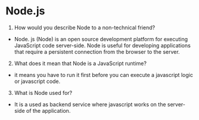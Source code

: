 # Node.js

1. How would you describe Node to a non-technical friend?

- Node. js (Node) is an open source development platform for executing JavaScript code server-side. Node is useful for developing applications that require a persistent connection from the browser to the server. 

2. What does it mean that Node is a JavaScript runtime?

- it means you have to run it first before you can execute a javascript logic or javascript code.

3. What is Node used for?

- It is a used as backend service where javascript works on the server-side of the application. 
